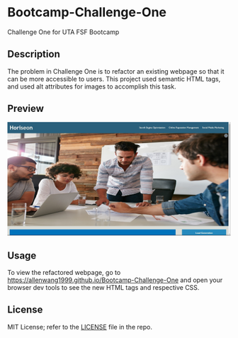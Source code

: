 # Bootcamp-Challenge-One
Challenge One for UTA FSF Bootcamp

## Description
The problem in Challenge One is to refactor an existing webpage so that it can be more accessible to users. This project used semantic HTML tags, and used alt attributes for images to accomplish this task.

## Preview
![Challenge One Webpage Preview](./preview/c1preview.jpg)

## Usage
To view the refactored webpage, go to https://allenwang1999.github.io/Bootcamp-Challenge-One and open your browser dev tools to see the new HTML tags and respective CSS.

## License
MIT License; refer to the <a href="LICENSE">LICENSE</a> file in the repo.
